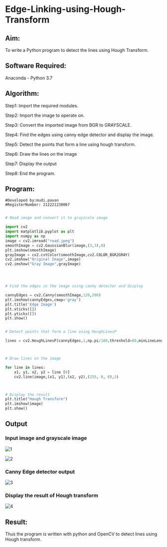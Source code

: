 # Edge-Linking-using-Hough-Transform
## Aim:
To write a Python program to detect the lines using Hough Transform.

## Software Required:
Anaconda - Python 3.7

## Algorithm:
Step1: Import the required modules.

Step2: Import the image to operate on.

Step3: Convert the imported image from BGR to GRAYSCALE.

Step4: Find the edges using canny edge detector and display the image.

Step5: Detect the points that form a line using hough transform.

Step6: Draw the lines on the image

Step7: Display the output

Step8: End the program.
## Program:
~~~
#Developed by:mudi.pavan
#RegisterNumber: 212221230067
~~~
```Python

# Read image and convert it to grayscale image

import cv2
import matplotlib.pyplot as plt
import numpy as np
image = cv2.imread("road.jpeg")
smoothImage = cv2.GaussianBlur(image,(3,3),0)
plt.imshow(smoothImage)
grayImage = cv2.cvtColor(smoothImage,cv2.COLOR_BGR2GRAY)
cv2.imshow("Original Image",image)
cv2.imshow("Gray Image",grayImage)




# Find the edges in the image using canny detector and display

cannyEdges = cv2.Canny(smoothImage,120,200)
plt.imshow(cannyEdges,cmap='gray')
plt.title('Edge Image')
plt.xticks([])
plt.yticks([])
plt.show()


# Detect points that form a line using HoughLinesP

lines = cv2.HoughLinesP(cannyEdges,1,np.pi/180,threshold=80,minLineLength = 50,maxLineGap = 250)



# Draw lines on the image

for line in lines:
    x1, y1, x2, y2 = line [0]
    cv2.line(image,(x1, y1),(x2, y2),(255, 0, 0),3)



# Display the result
plt.title("Hough Transform")
plt.imshow(image)
plt.show()

```
## Output

### Input image and grayscale image


![1](https://user-images.githubusercontent.com/94296221/170854033-2abe81d1-f64f-4b5e-8384-6f137d2e3d00.png)

![2](https://user-images.githubusercontent.com/94296221/170854035-804cc0f9-05cc-49ee-a02b-a488e4e45db5.png)


### Canny Edge detector output


![3](https://user-images.githubusercontent.com/94296221/170854036-7b011cb4-29ee-4fc8-beb6-303034fc7da5.png)


### Display the result of Hough transform


![4](https://user-images.githubusercontent.com/94296221/170854039-9b3211be-9183-4869-a3a1-d2d41f0783ad.png)




## Result:
Thus the program is written with python and OpenCV to detect lines using Hough transform. 
